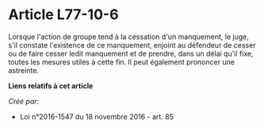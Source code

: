 # Article L77-10-6

Lorsque l'action de groupe tend à la cessation d'un manquement, le juge, s'il constate l'existence de ce manquement, enjoint
au défendeur de cesser ou de faire cesser ledit manquement et de prendre, dans un délai qu'il fixe, toutes les mesures utiles
à cette fin. Il peut également prononcer une astreinte.

**Liens relatifs à cet article**

_Créé par_:

  - Loi n°2016-1547 du 18 novembre 2016 - art. 85
